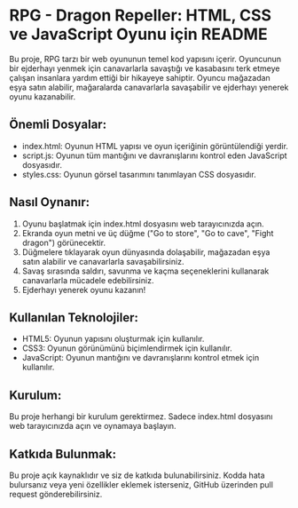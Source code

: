 # RPG - Dragon Repeller: HTML, CSS ve JavaScript Oyunu için README

Bu proje, RPG tarzı bir web oyununun temel kod yapısını içerir. Oyuncunun bir ejderhayı yenmek için canavarlarla savaştığı ve kasabasını terk etmeye çalışan insanlara yardım ettiği bir hikayeye sahiptir. Oyuncu mağazadan eşya satın alabilir, mağaralarda canavarlarla savaşabilir ve ejderhayı yenerek oyunu kazanabilir.

## Önemli Dosyalar:

- index.html: Oyunun HTML yapısı ve oyun içeriğinin görüntülendiği yerdir.
- script.js: Oyunun tüm mantığını ve davranışlarını kontrol eden JavaScript dosyasıdır.
- styles.css: Oyunun görsel tasarımını tanımlayan CSS dosyasıdır.

## Nasıl Oynanır:

1. Oyunu başlatmak için index.html dosyasını web tarayıcınızda açın.
2. Ekranda oyun metni ve üç düğme ("Go to store", "Go to cave", "Fight dragon") görünecektir.
3. Düğmelere tıklayarak oyun dünyasında dolaşabilir, mağazadan eşya satın alabilir ve canavarlarla savaşabilirsiniz.
4. Savaş sırasında saldırı, savunma ve kaçma seçeneklerini kullanarak canavarlarla mücadele edebilirsiniz.
5. Ejderhayı yenerek oyunu kazanın!

## Kullanılan Teknolojiler:

- HTML5: Oyunun yapısını oluşturmak için kullanılır.
- CSS3: Oyunun görünümünü biçimlendirmek için kullanılır.
- JavaScript: Oyunun mantığını ve davranışlarını kontrol etmek için kullanılır.

## Kurulum:

Bu proje herhangi bir kurulum gerektirmez. Sadece index.html dosyasını web tarayıcınızda açın ve oynamaya başlayın.

## Katkıda Bulunmak:

Bu proje açık kaynaklıdır ve siz de katkıda bulunabilirsiniz. Kodda hata bulursanız veya yeni özellikler eklemek isterseniz, GitHub üzerinden pull request gönderebilirsiniz.
